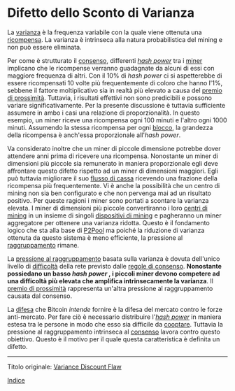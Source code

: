 # Difetto dello Sconto di Varianza



La [varianza](ch101-glossary.md#varianza) è la frequenza variabile con la quale viene ottenuta una [ricompensa](ch101-glossary.md#ricompensa-reward). La varianza è intrinseca alla natura probabilistica del mining e non può essere eliminata.

Per come è strutturato il [consenso](ch101-glossary.md#consenso), differenti [_hash power_](ch101-glossary.md#hash-power) tra i [miner](ch101-glossary.md#miner) implicano che le ricompense verranno guadagnate da alcuni di essi con maggiore frequenza di altri.  Con il 10% di _hash power_ ci si aspetterebbe di essere ricompensati 10 volte più frequentemente di coloro che hanno l'1%, sebbene il fattore moltiplicativo sia in realtà più elevato a causa del [premio di prossimità](ch036-proximity-premium-flaw.md). Tuttavia, i risultati effettivi non sono predicibili e possono variare significativamente. Per la presente discussione è tuttavia sufficiente assumere in ambo i casi una relazione di proporzionalità. In questo esempio, un miner riceve una ricompensa ogni 100 minuti e l'altro ogni 1000 minuti. Assumendo la stessa ricompensa per ogni [blocco](ch101-glossary.md#blocco), la grandezza della ricompensa è anch'essa proporzionale all'_hash power_.

Va considerato inoltre che un miner di piccole dimensione potrebbe dover attendere anni prima di ricevere una ricompensa. Nonostante un miner di dimensioni più piccole sia remunerato in maniera proporzionale egli deve affrontare questo difetto rispetto ad un miner di dimensioni maggiori. Egli può tuttavia migliorare il suo [flusso di cassa](https://it.wikipedia.org/wiki/Flusso_di_cassa_operativo) ricevendo una frazione della ricompensa più frequentemente. Vi è anche la possibilità che un centro di mining non sia ben configurato e che non pervenga mai ad un risultato positivo. Per queste ragioni i miner sono portati a scontare la varianza elevata. I miner di dimensioni più piccole convertiranno i loro [centri di mining](ch101-glossary.md#centro-di-mining-mine) in un insieme di singoli [dispositivi di mining](ch101-glossary.md#dispositivo-di-mining-grind) e pagheranno un miner aggregatore per ottenere una varianza ridotta. Questo è il fondamento logico che sta alla base di [P2Pool](https://en.bitcoin.it/wiki/P2Pool) ma poiché la riduzione di varianza ottenuta da questo sistema è meno efficiente, la pressione al [raggruppamento](ch101-glossary.md#raggruppamento-pooling) rimane.

La [pressione al raggruppamento](ch039-pooling-pressure-risk.md) basata sulla varianza è dovuta dell'unico livello di [difficoltà](ch101-glossary.md#difficoltà) della rete previsto dalle [regole di consenso](ch101-glossary.md#regole-di-consenso). **Nonostante possiedano un basso _hash power_ , i piccoli miner devono competere ad una difficoltà più elevata che amplifica intrinsecamente la varianza**. Il [premio di prossimità](ch036-proximity-premium-flaw.md) rappresenta un'altra pressione al raggruppamento causata dal consenso.

La [difesa](ch004-axiom-of-resistance.md) che Bitcoin _intende_ fornire è la difesa del mercato contro le forze anti-mercato. Per fare ciò è necessario distribuire l'[_hash power_](ch101-glossary.md#hash-power) in maniera estesa tra le persone in modo che esso sia difficile da [cooptare](ch101-glossary.md#cooptazione-co-option).  Tuttavia la pressione al raggruppamento intrinseca al [consenso](ch101-glossary.md#consenso) lavora contro questo obiettivo. Questo è il motivo per il quale questa caratteristica è definita un difetto.

---

Titolo originale: [Variance Discount Flaw](https://github.com/libbitcoin/libbitcoin-system/wiki/Variance-Discount-Flaw)

[Indice](/README.md)

